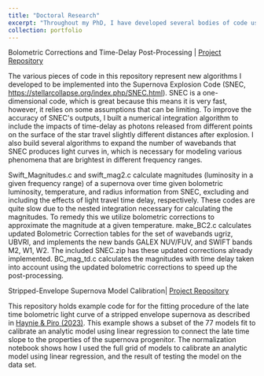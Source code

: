 ```yaml
---
title: "Doctoral Research"
excerpt: "Throughout my PhD, I have developed several bodies of code used to update the simulation capabilities in the SuperNova Explosion Code [(SNEC)](https://stellarcollapse.org/index.php/SNEC.html), and for data analysis. Repositories for these projects can be found here. <br/><img src='/images/supernova.png' width="200px">"
collection: portfolio
---
```


Bolometric Corrections and Time-Delay Post-Processing | 
[Project Repository](https://github.com/annahaynie/BolCorr_Magnitudes)

The various pieces of code in this repository represent new algorithms I developed to be implemented into the Supernova Explosion Code (SNEC, https://stellarcollapse.org/index.php/SNEC.html). SNEC is a one-dimensional code, which is great because this means it is very fast, however, it relies on some assumptions that can be limiting. To improve the accuracy of SNEC's outputs, I built a numerical integration algorithm to include the impacts of time-delay as photons released from different points on the surface of the star travel slightly different distances after explosion. I also build several algorithms to expand the number of wavebands that SNEC produces light curves in, which is necessary for modeling various phenomena that are brightest in different frequency ranges. 

Swift_Magnitudes.c and swift_mag2.c calculate magnitudes (luminosity in a given frequency range) of a supernova over time given bolometric luminosity, temperature, and radius information from SNEC, excluding and including the effects of light travel time delay, respectively. These codes are quite slow due to the nested integration necessary for calculating the magnitudes. To remedy this we utilize bolometric corrections to approximate the magnitude at a given temperature. make_BC2.c calculates updated Bolometric Correction tables for the set of wavebands ugriz, UBVRI, and implements the new bands GALEX NUV/FUV, and SWIFT bands M2, W1, W2. The included SNEC.zip has these updated corrections already implemented. BC_mag_td.c calculates the magnitudes with time delay taken into account using the updated bolometric corrections to speed up the post-processing.


Stripped-Envelope Supernova Model Calibration| 
[Project Repository](https://github.com/annahaynie/SESN_tail_slope_fitting)

This repository holds example code for for the fitting procedure of the late time bolometric light curve of a stripped envelope supernova as described in [Haynie & Piro (2023)](https://iopscience.iop.org/article/10.3847/1538-4357/acf844#apjacf844s1). This example shows a subset of the 77 models fit to calibrate an analytic model using linear regression to connect the late time slope to the properties of the supernova progenitor. The normalization notebook shows how I used the full grid of models to calibrate an analytic model using linear regression, and the result of testing the model on the data set.
